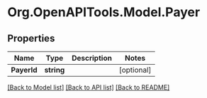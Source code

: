 
# Org.OpenAPITools.Model.Payer

## Properties

Name | Type | Description | Notes
------------ | ------------- | ------------- | -------------
**PayerId** | **string** |  | [optional] 

[[Back to Model list]](../README.md#documentation-for-models)
[[Back to API list]](../README.md#documentation-for-api-endpoints)
[[Back to README]](../README.md)

